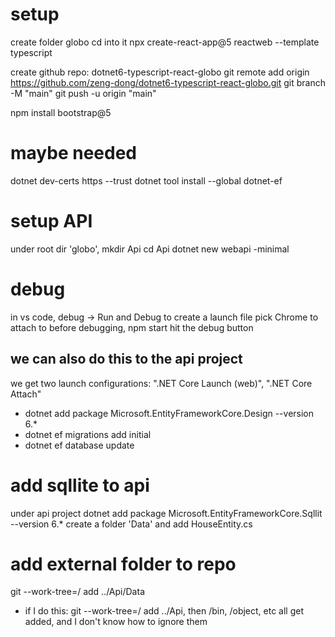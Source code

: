 # setup

create folder globo
cd into it
npx create-react-app@5 reactweb --template typescript

create github repo: dotnet6-typescript-react-globo
git remote add origin https://github.com/zeng-dong/dotnet6-typescript-react-globo.git
git branch -M "main"
git push -u origin "main"

npm install bootstrap@5

# maybe needed

dotnet dev-certs https --trust
dotnet tool install --global dotnet-ef

# setup API

under root dir 'globo', mkdir Api
cd Api
dotnet new webapi -minimal

# debug

in vs code, debug -> Run and Debug to create a launch file
pick Chrome to attach to
before debugging, npm start
hit the debug button

## we can also do this to the api project

we get two launch configurations: ".NET Core Launch (web)", ".NET Core Attach"

- dotnet add package Microsoft.EntityFrameworkCore.Design --version 6.\*
- dotnet ef migrations add initial
- dotnet ef database update

# add sqllite to api

under api project
dotnet add package Microsoft.EntityFrameworkCore.Sqllit --version 6.\*
create a folder 'Data' and add HouseEntity.cs

# add external folder to repo

git --work-tree=/ add ../Api/Data

-   if I do this: git --work-tree=/ add ../Api, then /bin, /object, etc all get added, and I don't know how to ignore them
